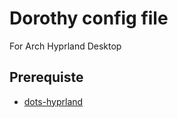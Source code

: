 # Dorothy config file
For Arch Hyprland Desktop

## Prerequiste
- [dots-hyprland](https://github.com/end-4/dots-hyprland)
